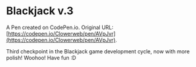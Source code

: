 # Blackjack v.3

A Pen created on CodePen.io. Original URL: [https://codepen.io/Clowerweb/pen/AVpJvr](https://codepen.io/Clowerweb/pen/AVpJvr).

Third checkpoint in the Blackjack game development cycle, now with more polish! Woohoo! Have fun :D